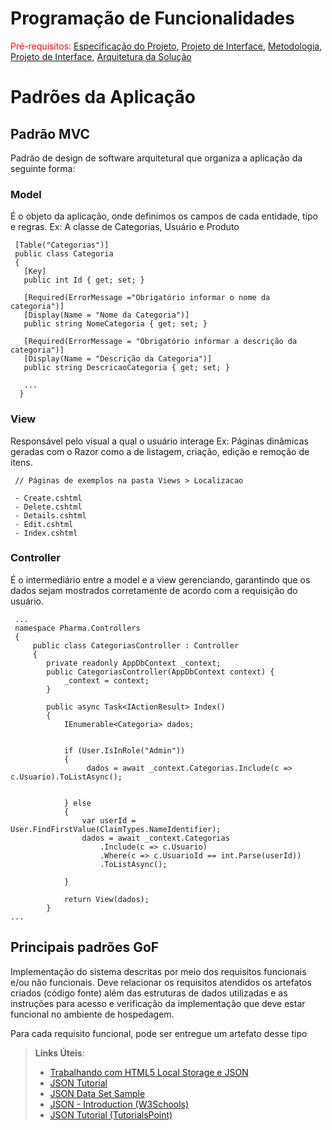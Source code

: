 # Programação de Funcionalidades

<span style="color:red">Pré-requisitos: <a href="2-Especificação do Projeto.md"> Especificação do Projeto</a></span>, <a href="3-Projeto de Interface.md"> Projeto de Interface</a>, <a href="4-Metodologia.md"> Metodologia</a>, <a href="3-Projeto de Interface.md"> Projeto de Interface</a>, <a href="5-Arquitetura da Solução.md"> Arquitetura da Solução</a>


# Padrões da Aplicação

## Padrão MVC 
Padrão de design de software arquitetural que organiza a aplicação da seguinte forma:

### Model
É o objeto da aplicação, onde definimos os campos de cada entidade, tipo e regras.
Ex: A classe de Categorias, Usuário e Produto

  ```
   [Table("Categorias")]
   public class Categoria
   {
     [Key]
     public int Id { get; set; }
  
     [Required(ErrorMessage ="Obrigatório informar o nome da categoria")]
     [Display(Name = "Nome da Categoria")]
     public string NomeCategoria { get; set; }
  
     [Required(ErrorMessage = "Obrigatório informar a descrição da categoria")]
     [Display(Name = "Descrição da Categoria")]
     public string DescricaoCategoria { get; set; }

     ...
    }
  ```
  
### View
Responsável pelo visual a qual o usuário interage
Ex: Páginas dinâmicas geradas com o Razor como a de listagem, criação, edição e remoção de itens.

  ```
   // Páginas de exemplos na pasta Views > Localizacao

   - Create.cshtml
   - Delete.cshtml
   - Details.cshtml
   - Edit.cshtml
   - Index.cshtml

  ```

### Controller
É o intermediário entre a model e a view gerenciando, garantindo que os dados sejam mostrados corretamente de acordo com a requisição do usuário.

```
 ...
 namespace Pharma.Controllers
 {
     public class CategoriasController : Controller 
     {
        private readonly AppDbContext _context;
        public CategoriasController(AppDbContext context) {
            _context = context;
        }

        public async Task<IActionResult> Index()
        {
            IEnumerable<Categoria> dados;


            if (User.IsInRole("Admin"))
            {
                 dados = await _context.Categorias.Include(c => c.Usuario).ToListAsync();
     

            } else
            {
                var userId = User.FindFirstValue(ClaimTypes.NameIdentifier);
                dados = await _context.Categorias
                    .Include(c => c.Usuario)
                    .Where(c => c.UsuarioId == int.Parse(userId))
                    .ToListAsync();
          
            }
           
            return View(dados);
        }
...

```

## Principais padrões GoF











Implementação do sistema descritas por meio dos requisitos funcionais e/ou não funcionais. Deve relacionar os requisitos atendidos os artefatos criados (código fonte) além das estruturas de dados utilizadas e as instruções para acesso e verificação da implementação que deve estar funcional no ambiente de hospedagem.

Para cada requisito funcional, pode ser entregue um artefato desse tipo

> **Links Úteis**:
>
> - [Trabalhando com HTML5 Local Storage e JSON](https://www.devmedia.com.br/trabalhando-com-html5-local-storage-e-json/29045)
> - [JSON Tutorial](https://www.w3resource.com/JSON)
> - [JSON Data Set Sample](https://opensource.adobe.com/Spry/samples/data_region/JSONDataSetSample.html)
> - [JSON - Introduction (W3Schools)](https://www.w3schools.com/js/js_json_intro.asp)
> - [JSON Tutorial (TutorialsPoint)](https://www.tutorialspoint.com/json/index.htm)
